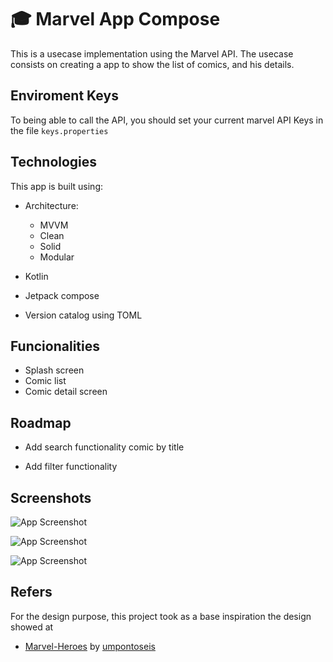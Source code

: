 
#  🎓 Marvel App Compose

This is a usecase implementation using the Marvel API. The usecase consists on creating a app to show the list of comics, and his details.

##  Enviroment Keys

To being able to call the API, you should set your current marvel API Keys in the file
`keys.properties`

## Technologies 

This app is built using:

 - Architecture:
    - MVVM
    - Clean
    - Solid
    - Modular

 - Kotlin
 - Jetpack compose
 - Version catalog using TOML

 

## Funcionalities

- Splash screen
- Comic list
- Comic detail screen



## Roadmap

- Add search functionality comic by title

- Add filter functionality


## Screenshots

![App Screenshot](https://via.placeholder.com/468x300?text=App+Screenshot+Here)

![App Screenshot](https://via.placeholder.com/468x300?text=App+Screenshot+Here)

![App Screenshot](https://via.placeholder.com/468x300?text=App+Screenshot+Here)



## Refers

For the design purpose, this project took as a base inspiration the design showed at
 - [Marvel-Heroes](https://www.figma.com/file/lttk1Jw9X33jv3CNQwa4Hd/Marvel-Heroes-(Community)?type=design&node-id=218-4647&mode=design&t=kOJlcsDnKgTBfwBY-0) by [umpontoseis](https://www.figma.com/exit?url=https%3A%2F%2Fumpontoseis.com)



